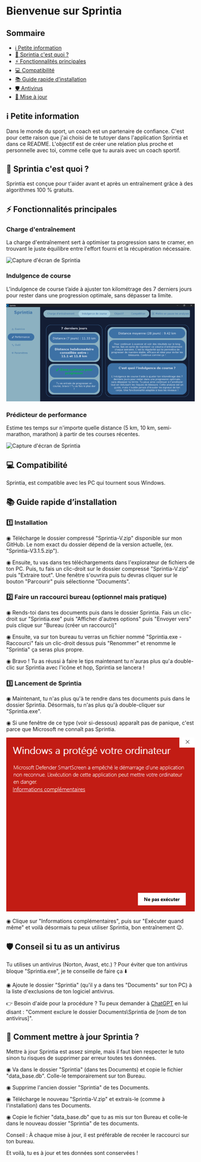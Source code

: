 # Bienvenue sur Sprintia

## Sommaire
- [ℹ️ Petite information](#ℹ️-petite-information)
- [📌 Sprintia c'est quoi ?](#-sprintia-cest-quoi-)
- [⚡ Fonctionnalités principales](#-fonctionnalités-principales)
- [💻 Compatibilité](#-compatibilité)
- [📚 Guide rapide d’installation](#-guide-rapide-dinstallation)
- [🛡️ Antivirus](#️-conseil-si-tu-as-un-antivirus)
- [🔄️ Mise à jour](#️-comment-mettre-à-jour-Sprintia-)

## ℹ️ Petite information

Dans le monde du sport, un coach est un partenaire de confiance. C'est pour cette raison que j'ai choisi de te tutoyer dans l'application Sprintia et dans ce README. L'objectif est de créer une relation plus proche et personnelle avec toi, comme celle que tu aurais avec un coach sportif.

## 📌 Sprintia c'est quoi ?

Sprintia est conçue pour t'aider avant et après un entraînement grâce à des algorithmes 100 % gratuits.

## ⚡ Fonctionnalités principales

### Charge d'entraînement
La charge d'entraînement sert à optimiser ta progression sans te cramer, en trouvant le juste équilibre entre l'effort fourni et la récupération nécessaire.

![Capture d'écran de Sprintia](<Images/Charge d'entraînement.png>)

### Indulgence de course
L’indulgence de course t’aide à ajuster ton kilométrage des 7 derniers jours pour rester dans une progression optimale, sans dépasser ta limite.

![Capture d'écran de Sprintia](<Images/Indulgence de course.png>)

### Prédicteur de performance
Estime tes temps sur n'importe quelle distance (5 km, 10 km, semi-marathon, marathon) à partir de tes courses récentes.

![Capture d'écran de Sprintia](<Images/Prédicteur de performance.png>)

## 💻 Compatibilité

Sprintia, est compatible avec les PC qui tournent sous Windows.

## 📚 Guide rapide d’installation

### 1️⃣ Installation

◉ Télécharge le dossier compressé "Sprintia-V.zip" disponible sur mon GitHub. Le nom exact du dossier dépend de la version actuelle, (ex. "Sprintia-V3.1.5.zip").

◉ Ensuite, tu vas dans tes téléchargements dans l'explorateur de fichiers de ton PC. Puis, tu fais un clic-droit sur le dossier compressé "Sprintia-V.zip" puis "Extraire tout". Une fenêtre s'ouvrira puis tu devras cliquer sur le bouton "Parcourir" puis sélectionne "Documents".

### 2️⃣ Faire un raccourci bureau (optionnel mais pratique)

◉ Rends-toi dans tes documents puis dans le dossier Sprintia. Fais un clic-droit sur "Sprintia.exe" puis "Afficher d'autres options" puis "Envoyer vers" puis clique sur "Bureau (créer un raccourci)"

◉ Ensuite, va sur ton bureau tu verras un fichier nommé "Sprintia.exe - Raccourci" fais un clic-droit dessus puis "Renommer" et renomme le "Sprintia" ça seras plus propre.

◉ Bravo ! Tu as réussi à faire le tips maintenant tu n'auras plus qu'a double-clic sur Sprintia avec l'icône et hop, Sprintia se lancera !

### 3️⃣ Lancement de Sprintia

◉ Maintenant, tu n'as plus qu'à te rendre dans tes documents puis dans le dossier Sprintia. Désormais, tu n'as plus qu'à double-cliquer sur "Sprintia.exe".

◉ Si une fenêtre de ce type (voir si-dessous) apparaît pas de panique, c'est parce que Microsoft ne connaît pas Sprintia.

![Capture d'écran de la fênetre de sécurité Windows](<Images/Windows Security.png>)

◉ Clique sur "Informations complémentaires", puis sur "Exécuter quand même" et voilà désormais tu peux utiliser Sprintia, bon entraînement 😉.

## 🛡️ Conseil si tu as un antivirus 

Tu utilises un antivirus (Norton, Avast, etc.) ? Pour éviter que ton antivirus bloque "Sprintia.exe", je te conseille de faire ça ⬇️

◉ Ajoute le dossier "Sprintia" (qu'il y a dans tes "Documents" sur ton PC) à la liste d'exclusions de ton logiciel antivirus.

👉 Besoin d'aide pour la procédure ? Tu peux demander à [ChatGPT](https://chatgpt.com/) en lui disant : "Comment exclure le dossier Documents\Sprintia de [nom de ton antivirus]".

## 🔄️ Comment mettre à jour Sprintia ?

Mettre à jour Sprintia est assez simple, mais il faut bien respecter le tuto sinon tu risques de supprimer par erreur toutes tes données.

◉ Va dans le dossier "Sprintia" (dans tes Documents) et copie le fichier "data_base.db". Colle-le temporairement sur ton Bureau.

◉ Supprime l'ancien dossier "Sprintia" de tes Documents.

◉ Télécharge le nouveau "Sprintia-V.zip" et extrais-le (comme à l'installation) dans tes Documents.

◉ Copie le fichier "data_base.db" que tu as mis sur ton Bureau et colle-le dans le nouveau dossier "Sprintia" de tes documents.

Conseil : À chaque mise à jour, il est préférable de recréer le raccourci sur ton bureau.

Et voilà, tu es à jour et tes données sont conservées !
